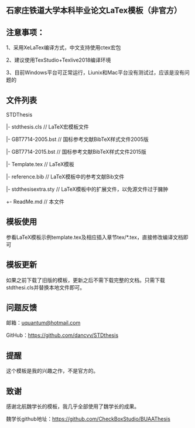 ## 石家庄铁道大学本科毕业论文LaTex模板（非官方）


## 注意事项：
1、采用XeLaTex编译方式，中文支持使用ctex宏包

2、建议使用TexStudio+Texlive2018编译环境

3、目前Windows平台可正常运行，Liunix和Mac平台没有测试过，应该是没有问题的

## 文件列表
STDThesis

 |- stdthesis.cls         // LaTeX宏模板文件

 |- GBT7714-2005.bst      // 国标参考文献BibTeX样式文件2005版

 |- GBT7714-2015.bst      // 国标参考文献BibTeX样式文件2015版

 |- Template.tex          // LaTeX模板

 |- reference.bib         // LaTeX模板中的参考文献Bib文件

 |- stdthesisextra.sty   // LaTeX模板中的扩展文件，以免源文件过于臃肿
 
 +- ReadMe.md             // 本文件

## 模板使用
 参看LaTeX模板示例template.tex及相应插入章节tex/*.tex，直接修改编译文档即可

## 模板更新
 如果之前下载了旧版的模板，更新之后不需下载完整的文档。只需下载stdthesi.cls并替换本地文件即可。

## 问题反馈
邮箱：uquantum@hotmail.com

GitHub：https://github.com/dancvv/STDthesis

## 提醒
这个模板是我的兴趣之作，不是官方的。
## 致谢
感谢北航魏学长的模板，我几乎全部使用了魏学长的成果。

魏学长github地址：https://github.com/CheckBoxStudio/BUAAThesis
